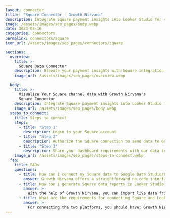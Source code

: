 ```yaml
---
layout: connector
title:  "Square Connector - Growth Nirvana"
description: Integrate Square payment insights into Looker Studio for comprehensive payment analytics that guide your transactional strategies.
image: /assets/images/seo_pages/body.webp
date: 2023-08-16
categories: connectors
permalink: connectors/square
icon_url: /assets/images/seo_pages/connectors/square

sections:
  overview:
    title: >-
      Square Data Connector
    description: Elevate your payment insights with Square integration. Seamlessly merge payment data from Square with Looker Studio's analytical capabilities, unlocking insights that drive payment strategies, transaction analysis, and operational excellence.
    image_url: /assets/images/seo_pages/overview.webp

  body:
    title: >-
      Visualize Your Square channel data with Growth Nirvana's
      Square Connector
    description: Integrate Square payment insights into Looker Studio for comprehensive payment analytics that guide your transactional strategies.
    image_url: /assets/images/seo_pages/body.webp
  steps_to_connect:
    title: Steps to connect
    steps:
      - title: "Step 1"
        description: Login to your Square account
      - title: "Step 2"
        description: Authorize the Square connection to send data to Growth Nirvana
      - title: "Step 3"
        description: Share your dashboard requirements with our data team. We will build the report for you.
    image_url: /assets/images/seo_pages/steps-to-connect.webp
  faq:
    title: FAQs
    questions:
      - title: How can I connect my Square data to Google Data Studio/Looker Studio?
        answer: Growth Nirvana offers a straightforward no-code interface to connect to Square data sources.
      - title: How can I generate Square data reports in Looker Studio?
        answer: >-
          With the help of Growth Nirvana, you can import live data from Square into Looker Studio. These data can be viewed in charts, tables, and dashboards to generate branded reports that can be shared instantly.
      - title: What are the requirements for connecting Square and Looker Studio?
        answer: >-
          For connecting the two platforms, you should have: Growth Nirvana Account and Square Ads Account
---
```

